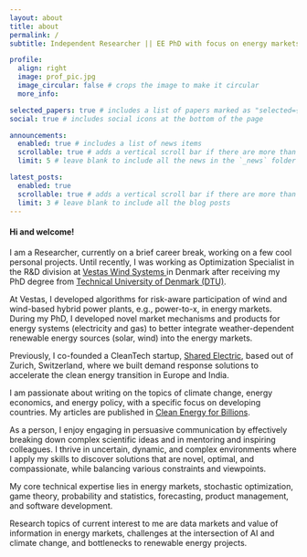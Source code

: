 ```yaml
---
layout: about
title: about
permalink: /
subtitle: Independent Researcher || EE PhD with focus on energy markets

profile:
  align: right
  image: prof_pic.jpg
  image_circular: false # crops the image to make it circular
  more_info: 

selected_papers: true # includes a list of papers marked as "selected={true}"
social: true # includes social icons at the bottom of the page

announcements:
  enabled: true # includes a list of news items
  scrollable: true # adds a vertical scroll bar if there are more than 3 news items
  limit: 5 # leave blank to include all the news in the `_news` folder

latest_posts:
  enabled: true
  scrollable: true # adds a vertical scroll bar if there are more than 3 new posts items
  limit: 3 # leave blank to include all the blog posts
---
```


#### Hi and welcome!

I am a Researcher, currently on a brief career break, working on a few cool personal projects.  Until recently, I was working as Optimization Specialist in the R&D division at <a href="https://www.vestas.com/en"> Vestas Wind Systems </a> in Denmark after receiving my PhD degree from <a href="https://www.dtu.dk/english/">Technical University of Denmark (DTU)</a>. 

At Vestas, I developed algorithms for risk-aware participation of wind and wind-based hybrid power plants, e.g., power-to-x, in energy markets. During my PhD, I developed novel market mechanisms and products for energy systems (electricity and gas) to better integrate weather-dependent renewable energy sources (solar, wind) into the energy markets. 

Previously, I co-founded a CleanTech startup, <a href="https://sharedelectric.com">Shared Electric</a>, based out of Zurich, Switzerland, where we built demand response solutions to accelerate the clean energy transition in Europe and India. 

I am passionate about writing on the topics of climate change, energy economics, and energy policy, with a specific focus on developing countries. My articles are published in <a href="https://medium.com/clean-energy-for-billions">Clean Energy for Billions</a>. 

As a person, I enjoy engaging in persuasive communication by effectively breaking down complex scientific ideas and in mentoring and inspiring colleagues. I thrive in uncertain, dynamic, and complex environments where I apply my skills to discover solutions that are novel, optimal, and compassionate, while balancing various constraints and viewpoints.

My core technical expertise lies in energy markets, stochastic optimization, game theory, probability and statistics, forecasting, product management, and software development. 

Research topics of current interest to me are data markets and value of information in energy markets, challenges at the intersection of AI and climate change, and bottlenecks to renewable energy projects. 

